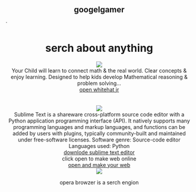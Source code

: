 
<!DOCTYPE html> 
<html> 
    <head> 
        <title>Custom Search-Bar</title> 
        <style> 
            body 
        </style> 
    </head> 
    <body> 
      <link rel="stylesheet" type="text/css" href="gamer4.css">
        <h2 style="text-align: center;">googelgamer</h2> 
<script async src="https://cse.google.com/cse.js?cx=b4b33348892c7caca"></script>
<div class="gcse-search"></div>`	
    </body> 
</html> 
 <center> <h1>serch about anything</h1></center>

</body>
</html>
<center><img src="file:///Users/apple/Desktop/Ashutosh%20study%20computer%20folder/whitehat%20jr.jpeg"></center>
<center>Your Child will learn to connect math & the real world. Clear concepts & enjoy learning. Designed to help kids develop Mathematical reasoning & problem solving...</center>
<center><a href="https://code.whitehatjr.com/s/dashboard">
  open whitehat jr</a></center>
  <br><br>
  <center><img src="file:///Users/apple/Desktop/Ashutosh%20study%20computer%20folder/sublime.jpeg"></center>
  <center>Sublime Text is a shareware cross-platform source code editor with a Python application programming interface (API). It natively supports many programming languages and markup languages, and functions can be added by users with plugins, typically community-built and maintained under free-software licenses.
Software genre: Source-code editor
Languages used: Python</center>
<center><a href="Sublime Text Build 3211.dmg">
  downlode sublime text editor</a></center>
  <center>click open to make web online</center>
  <center><a href="gamer1.html">
  open and make your web</a></center>
  <center><img src="file:///Users/apple/Desktop/Ashutosh%20study%20computer%20folder/download.jpeg"></center>
  <center><p>opera browzer is a serch engion</p></center>

  
